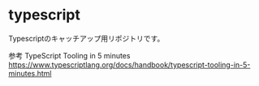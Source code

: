 # typescript
Typescriptのキャッチアップ用リポジトリです。

参考
TypeScript Tooling in 5 minutes
https://www.typescriptlang.org/docs/handbook/typescript-tooling-in-5-minutes.html

